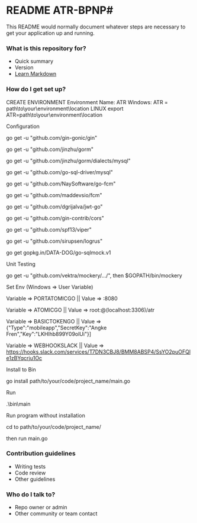 # README ATR-BPNP#

This README would normally document whatever steps are necessary to get your application up and running.

### What is this repository for? ###

* Quick summary
* Version
* [Learn Markdown](https://bitbucket.org/tutorials/markdowndemo)

### How do I get set up? ###

CREATE ENVIRONMENT
  Environment Name: ATR
  Windows: 
    ATR = path\to\your\environment\location
  LINUX
    export ATR=path\to\your\environment\location

Configuration

  go get -u "github.com/gin-gonic/gin"

  go get -u "github.com/jinzhu/gorm"

  go get -u "github.com/jinzhu/gorm/dialects/mysql"

  go get -u "github.com/go-sql-driver/mysql"

  go get -u "github.com/NaySoftware/go-fcm"

  go get -u "github.com/maddevsio/fcm"

  go get -u "github.com/dgrijalva/jwt-go"

  go get -u "github.com/gin-contrib/cors"

  go get -u "github.com/spf13/viper"

  go get -u "github.com/sirupsen/logrus"

  go get gopkg.in/DATA-DOG/go-sqlmock.v1

Unit Testing

  go get -u "github.com/vektra/mockery/.../", then $GOPATH/bin/mockery

Set Env (Windows => User Variable)

  Variable => PORTATOMICGO || Value => :8080

  Variable => ATOMICGO || Value => root:@(localhost:3306)/atr 

  Variable => BASICTOKENGO || Value => {"Type":"mobileapp","SecretKey":"Angke Fren","Key":"LKHlhb899Y09olUi"}]

  Variable => WEBHOOKSLACK || Value => https://hooks.slack.com/services/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


Install to Bin

go install path/to/your/code/project_name/main.go

Run 

.\bin\main 


Run program without installation

cd to path/to/your/code/project_name/

then run main.go

### Contribution guidelines ###

* Writing tests
* Code review
* Other guidelines

### Who do I talk to? ###

* Repo owner or admin
* Other community or team contact